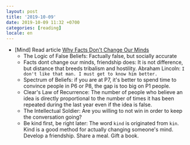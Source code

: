 ```yaml
---
layout: post
title: '2019-10-09'
date: 2019-10-09 11:32 +0700
categories: [reading]
locale: en
---
```

- [Mind] Read article [Why Facts Don't Change Our Minds](https://jamesclear.com/why-facts-dont-change-minds)
  + The Logic of False Beliefs: Factually false, but socially accurate
  + Facts dont change our minds, friendship does: It is not difference, but distance that breeds tribalism and hostility. Abraham Lincoln: `I don't like that man. I must get to know him better.`
  + Spectrum of Beliefs: if you are at P7, it's better to spend time to convince people in P6 or P8, the gap is too big on P1 people.
  + Clear's Law of Recurrence: The number of people who believe an idea is directly proportional to the number of times it has been repeated during the last year even if the idea is false.
  + The Intellectual Soldier: Are you willing to not win in order to keep the
    conversation going?
  + Be kind first, be right later: The word `kind` is originated from `kin`. Kind is a good method for actually changing someone's mind. Develop a friendship. Share a meal. Gift a book.
